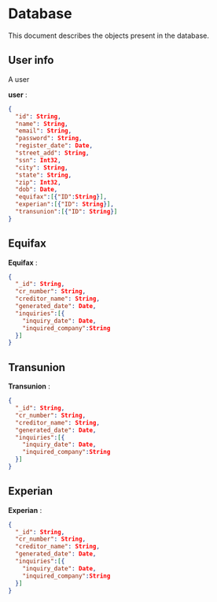 # Database

This document describes the objects present in the database.

## User info

A user

**user** :

```json
{
  "id": String,
  "name": String,
  "email": String,
  "password": String,
  "register_date": Date,
  "street_add": String,
  "ssn": Int32,
  "city": String,
  "state": String,
  "zip": Int32,
  "dob": Date,
  "equifax":[{"ID":String}],
  "experian":[{"ID": String}],
  "transunion":[{"ID": String}]
}
```

## Equifax

**Equifax** :

```json
{
  "_id": String,
  "cr_number": String,
  "creditor_name": String,
  "generated_date": Date,
  "inquiries":[{
    "inquiry_date": Date,
    "inquired_company":String  
  }]
}
```


## Transunion

**Transunion** :

```json
{
  "_id": String,
  "cr_number": String,
  "creditor_name": String,
  "generated_date": Date,
  "inquiries":[{
    "inquiry_date": Date,
    "inquired_company":String  
  }]
}
```

## Experian

**Experian** :

```json
{
  "_id": String,
  "cr_number": String,
  "creditor_name": String,
  "generated_date": Date,
  "inquiries":[{
    "inquiry_date": Date,
    "inquired_company":String  
  }]
}
```